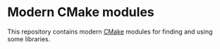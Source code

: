 # Modern CMake modules

This repository contains modern [CMake][] modules for finding and using some
libraries.



[CMake]: https://cmake.org
